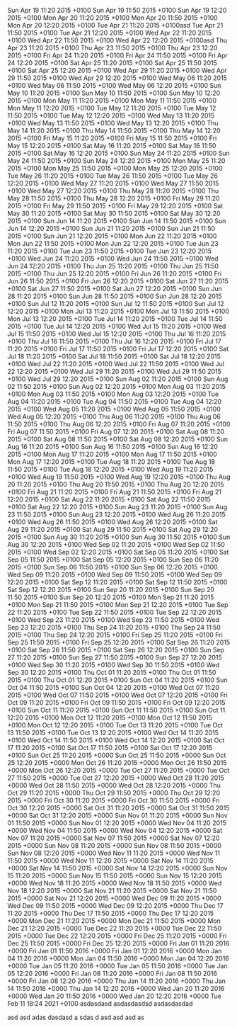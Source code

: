 Sun Apr 19 11:20 2015 +0100
Sun Apr 19 11:50 2015 +0100
Sun Apr 19 12:20 2015 +0100
Mon Apr 20 11:20 2015 +0100
Mon Apr 20 11:50 2015 +0100
Mon Apr 20 12:20 2015 +0100
Tue Apr 21 11:20 2015 +0100asd
Tue Apr 21 11:50 2015 +0100
Tue Apr 21 12:20 2015 +0100
Wed Apr 22 11:20 2015 +0100
Wed Apr 22 11:50 2015 +0100
Wed Apr 22 12:20 2015 +0100asd
Thu Apr 23 11:20 2015 +0100
Thu Apr 23 11:50 2015 +0100
Thu Apr 23 12:20 2015 +0100
Fri Apr 24 11:20 2015 +0100
Fri Apr 24 11:50 2015 +0100
Fri Apr 24 12:20 2015 +0100
Sat Apr 25 11:20 2015 +0100
Sat Apr 25 11:50 2015 +0100
Sat Apr 25 12:20 2015 +0100
Wed Apr 29 11:20 2015 +0100
Wed Apr 29 11:50 2015 +0100
Wed Apr 29 12:20 2015 +0100
Wed May 06 11:20 2015 +0100
Wed May 06 11:50 2015 +0100
Wed May 06 12:20 2015 +0100
Sun May 10 11:20 2015 +0100
Sun May 10 11:50 2015 +0100
Sun May 10 12:20 2015 +0100
Mon May 11 11:20 2015 +0100
Mon May 11 11:50 2015 +0100
Mon May 11 12:20 2015 +0100
Tue May 12 11:20 2015 +0100
Tue May 12 11:50 2015 +0100
Tue May 12 12:20 2015 +0100
Wed May 13 11:20 2015 +0100
Wed May 13 11:50 2015 +0100
Wed May 13 12:20 2015 +0100
Thu May 14 11:20 2015 +0100
Thu May 14 11:50 2015 +0100
Thu May 14 12:20 2015 +0100
Fri May 15 11:20 2015 +0100
Fri May 15 11:50 2015 +0100
Fri May 15 12:20 2015 +0100
Sat May 16 11:20 2015 +0100
Sat May 16 11:50 2015 +0100
Sat May 16 12:20 2015 +0100
Sun May 24 11:20 2015 +0100
Sun May 24 11:50 2015 +0100
Sun May 24 12:20 2015 +0100
Mon May 25 11:20 2015 +0100
Mon May 25 11:50 2015 +0100
Mon May 25 12:20 2015 +0100
Tue May 26 11:20 2015 +0100
Tue May 26 11:50 2015 +0100
Tue May 26 12:20 2015 +0100
Wed May 27 11:20 2015 +0100
Wed May 27 11:50 2015 +0100
Wed May 27 12:20 2015 +0100
Thu May 28 11:20 2015 +0100
Thu May 28 11:50 2015 +0100
Thu May 28 12:20 2015 +0100
Fri May 29 11:20 2015 +0100
Fri May 29 11:50 2015 +0100
Fri May 29 12:20 2015 +0100
Sat May 30 11:20 2015 +0100
Sat May 30 11:50 2015 +0100
Sat May 30 12:20 2015 +0100
Sun Jun 14 11:20 2015 +0100
Sun Jun 14 11:50 2015 +0100
Sun Jun 14 12:20 2015 +0100
Sun Jun 21 11:20 2015 +0100
Sun Jun 21 11:50 2015 +0100
Sun Jun 21 12:20 2015 +0100
Mon Jun 22 11:20 2015 +0100
Mon Jun 22 11:50 2015 +0100
Mon Jun 22 12:20 2015 +0100
Tue Jun 23 11:20 2015 +0100
Tue Jun 23 11:50 2015 +0100
Tue Jun 23 12:20 2015 +0100
Wed Jun 24 11:20 2015 +0100
Wed Jun 24 11:50 2015 +0100
Wed Jun 24 12:20 2015 +0100
Thu Jun 25 11:20 2015 +0100
Thu Jun 25 11:50 2015 +0100
Thu Jun 25 12:20 2015 +0100
Fri Jun 26 11:20 2015 +0100
Fri Jun 26 11:50 2015 +0100
Fri Jun 26 12:20 2015 +0100
Sat Jun 27 11:20 2015 +0100
Sat Jun 27 11:50 2015 +0100
Sat Jun 27 12:20 2015 +0100
Sun Jun 28 11:20 2015 +0100
Sun Jun 28 11:50 2015 +0100
Sun Jun 28 12:20 2015 +0100
Sun Jul 12 11:20 2015 +0100
Sun Jul 12 11:50 2015 +0100
Sun Jul 12 12:20 2015 +0100
Mon Jul 13 11:20 2015 +0100
Mon Jul 13 11:50 2015 +0100
Mon Jul 13 12:20 2015 +0100
Tue Jul 14 11:20 2015 +0100
Tue Jul 14 11:50 2015 +0100
Tue Jul 14 12:20 2015 +0100
Wed Jul 15 11:20 2015 +0100
Wed Jul 15 11:50 2015 +0100
Wed Jul 15 12:20 2015 +0100
Thu Jul 16 11:20 2015 +0100
Thu Jul 16 11:50 2015 +0100
Thu Jul 16 12:20 2015 +0100
Fri Jul 17 11:20 2015 +0100
Fri Jul 17 11:50 2015 +0100
Fri Jul 17 12:20 2015 +0100
Sat Jul 18 11:20 2015 +0100
Sat Jul 18 11:50 2015 +0100
Sat Jul 18 12:20 2015 +0100
Wed Jul 22 11:20 2015 +0100
Wed Jul 22 11:50 2015 +0100
Wed Jul 22 12:20 2015 +0100
Wed Jul 29 11:20 2015 +0100
Wed Jul 29 11:50 2015 +0100
Wed Jul 29 12:20 2015 +0100
Sun Aug 02 11:20 2015 +0100
Sun Aug 02 11:50 2015 +0100
Sun Aug 02 12:20 2015 +0100
Mon Aug 03 11:20 2015 +0100
Mon Aug 03 11:50 2015 +0100
Mon Aug 03 12:20 2015 +0100
Tue Aug 04 11:20 2015 +0100
Tue Aug 04 11:50 2015 +0100
Tue Aug 04 12:20 2015 +0100
Wed Aug 05 11:20 2015 +0100
Wed Aug 05 11:50 2015 +0100
Wed Aug 05 12:20 2015 +0100
Thu Aug 06 11:20 2015 +0100
Thu Aug 06 11:50 2015 +0100
Thu Aug 06 12:20 2015 +0100
Fri Aug 07 11:20 2015 +0100
Fri Aug 07 11:50 2015 +0100
Fri Aug 07 12:20 2015 +0100
Sat Aug 08 11:20 2015 +0100
Sat Aug 08 11:50 2015 +0100
Sat Aug 08 12:20 2015 +0100
Sun Aug 16 11:20 2015 +0100
Sun Aug 16 11:50 2015 +0100
Sun Aug 16 12:20 2015 +0100
Mon Aug 17 11:20 2015 +0100
Mon Aug 17 11:50 2015 +0100
Mon Aug 17 12:20 2015 +0100
Tue Aug 18 11:20 2015 +0100
Tue Aug 18 11:50 2015 +0100
Tue Aug 18 12:20 2015 +0100
Wed Aug 19 11:20 2015 +0100
Wed Aug 19 11:50 2015 +0100
Wed Aug 19 12:20 2015 +0100
Thu Aug 20 11:20 2015 +0100
Thu Aug 20 11:50 2015 +0100
Thu Aug 20 12:20 2015 +0100
Fri Aug 21 11:20 2015 +0100
Fri Aug 21 11:50 2015 +0100
Fri Aug 21 12:20 2015 +0100
Sat Aug 22 11:20 2015 +0100
Sat Aug 22 11:50 2015 +0100
Sat Aug 22 12:20 2015 +0100
Sun Aug 23 11:20 2015 +0100
Sun Aug 23 11:50 2015 +0100
Sun Aug 23 12:20 2015 +0100
Wed Aug 26 11:20 2015 +0100
Wed Aug 26 11:50 2015 +0100
Wed Aug 26 12:20 2015 +0100
Sat Aug 29 11:20 2015 +0100
Sat Aug 29 11:50 2015 +0100
Sat Aug 29 12:20 2015 +0100
Sun Aug 30 11:20 2015 +0100
Sun Aug 30 11:50 2015 +0100
Sun Aug 30 12:20 2015 +0100
Wed Sep 02 11:20 2015 +0100
Wed Sep 02 11:50 2015 +0100
Wed Sep 02 12:20 2015 +0100
Sat Sep 05 11:20 2015 +0100
Sat Sep 05 11:50 2015 +0100
Sat Sep 05 12:20 2015 +0100
Sun Sep 06 11:20 2015 +0100
Sun Sep 06 11:50 2015 +0100
Sun Sep 06 12:20 2015 +0100
Wed Sep 09 11:20 2015 +0100
Wed Sep 09 11:50 2015 +0100
Wed Sep 09 12:20 2015 +0100
Sat Sep 12 11:20 2015 +0100
Sat Sep 12 11:50 2015 +0100
Sat Sep 12 12:20 2015 +0100
Sun Sep 20 11:20 2015 +0100
Sun Sep 20 11:50 2015 +0100
Sun Sep 20 12:20 2015 +0100
Mon Sep 21 11:20 2015 +0100
Mon Sep 21 11:50 2015 +0100
Mon Sep 21 12:20 2015 +0100
Tue Sep 22 11:20 2015 +0100
Tue Sep 22 11:50 2015 +0100
Tue Sep 22 12:20 2015 +0100
Wed Sep 23 11:20 2015 +0100
Wed Sep 23 11:50 2015 +0100
Wed Sep 23 12:20 2015 +0100
Thu Sep 24 11:20 2015 +0100
Thu Sep 24 11:50 2015 +0100
Thu Sep 24 12:20 2015 +0100
Fri Sep 25 11:20 2015 +0100
Fri Sep 25 11:50 2015 +0100
Fri Sep 25 12:20 2015 +0100
Sat Sep 26 11:20 2015 +0100
Sat Sep 26 11:50 2015 +0100
Sat Sep 26 12:20 2015 +0100
Sun Sep 27 11:20 2015 +0100
Sun Sep 27 11:50 2015 +0100
Sun Sep 27 12:20 2015 +0100
Wed Sep 30 11:20 2015 +0100
Wed Sep 30 11:50 2015 +0100
Wed Sep 30 12:20 2015 +0100
Thu Oct 01 11:20 2015 +0100
Thu Oct 01 11:50 2015 +0100
Thu Oct 01 12:20 2015 +0100
Sun Oct 04 11:20 2015 +0100
Sun Oct 04 11:50 2015 +0100
Sun Oct 04 12:20 2015 +0100
Wed Oct 07 11:20 2015 +0100
Wed Oct 07 11:50 2015 +0100
Wed Oct 07 12:20 2015 +0100
Fri Oct 09 11:20 2015 +0100
Fri Oct 09 11:50 2015 +0100
Fri Oct 09 12:20 2015 +0100
Sun Oct 11 11:20 2015 +0100
Sun Oct 11 11:50 2015 +0100
Sun Oct 11 12:20 2015 +0100
Mon Oct 12 11:20 2015 +0100
Mon Oct 12 11:50 2015 +0100
Mon Oct 12 12:20 2015 +0100
Tue Oct 13 11:20 2015 +0100
Tue Oct 13 11:50 2015 +0100
Tue Oct 13 12:20 2015 +0100
Wed Oct 14 11:20 2015 +0100
Wed Oct 14 11:50 2015 +0100
Wed Oct 14 12:20 2015 +0100
Sat Oct 17 11:20 2015 +0100
Sat Oct 17 11:50 2015 +0100
Sat Oct 17 12:20 2015 +0100
Sun Oct 25 11:20 2015 +0000
Sun Oct 25 11:50 2015 +0000
Sun Oct 25 12:20 2015 +0000
Mon Oct 26 11:20 2015 +0000
Mon Oct 26 11:50 2015 +0000
Mon Oct 26 12:20 2015 +0000
Tue Oct 27 11:20 2015 +0000
Tue Oct 27 11:50 2015 +0000
Tue Oct 27 12:20 2015 +0000
Wed Oct 28 11:20 2015 +0000
Wed Oct 28 11:50 2015 +0000
Wed Oct 28 12:20 2015 +0000
Thu Oct 29 11:20 2015 +0000
Thu Oct 29 11:50 2015 +0000
Thu Oct 29 12:20 2015 +0000
Fri Oct 30 11:20 2015 +0000
Fri Oct 30 11:50 2015 +0000
Fri Oct 30 12:20 2015 +0000
Sat Oct 31 11:20 2015 +0000
Sat Oct 31 11:50 2015 +0000
Sat Oct 31 12:20 2015 +0000
Sun Nov 01 11:20 2015 +0000
Sun Nov 01 11:50 2015 +0000
Sun Nov 01 12:20 2015 +0000
Wed Nov 04 11:20 2015 +0000
Wed Nov 04 11:50 2015 +0000
Wed Nov 04 12:20 2015 +0000
Sat Nov 07 11:20 2015 +0000
Sat Nov 07 11:50 2015 +0000
Sat Nov 07 12:20 2015 +0000
Sun Nov 08 11:20 2015 +0000
Sun Nov 08 11:50 2015 +0000
Sun Nov 08 12:20 2015 +0000
Wed Nov 11 11:20 2015 +0000
Wed Nov 11 11:50 2015 +0000
Wed Nov 11 12:20 2015 +0000
Sat Nov 14 11:20 2015 +0000
Sat Nov 14 11:50 2015 +0000
Sat Nov 14 12:20 2015 +0000
Sun Nov 15 11:20 2015 +0000
Sun Nov 15 11:50 2015 +0000
Sun Nov 15 12:20 2015 +0000
Wed Nov 18 11:20 2015 +0000
Wed Nov 18 11:50 2015 +0000
Wed Nov 18 12:20 2015 +0000
Sat Nov 21 11:20 2015 +0000
Sat Nov 21 11:50 2015 +0000
Sat Nov 21 12:20 2015 +0000
Wed Dec 09 11:20 2015 +0000
Wed Dec 09 11:50 2015 +0000
Wed Dec 09 12:20 2015 +0000
Thu Dec 17 11:20 2015 +0000
Thu Dec 17 11:50 2015 +0000
Thu Dec 17 12:20 2015 +0000
Mon Dec 21 11:20 2015 +0000
Mon Dec 21 11:50 2015 +0000
Mon Dec 21 12:20 2015 +0000
Tue Dec 22 11:20 2015 +0000
Tue Dec 22 11:50 2015 +0000
Tue Dec 22 12:20 2015 +0000
Fri Dec 25 11:20 2015 +0000
Fri Dec 25 11:50 2015 +0000
Fri Dec 25 12:20 2015 +0000
Fri Jan 01 11:20 2016 +0000
Fri Jan 01 11:50 2016 +0000
Fri Jan 01 12:20 2016 +0000
Mon Jan 04 11:20 2016 +0000
Mon Jan 04 11:50 2016 +0000
Mon Jan 04 12:20 2016 +0000
Tue Jan 05 11:20 2016 +0000
Tue Jan 05 11:50 2016 +0000
Tue Jan 05 12:20 2016 +0000
Fri Jan 08 11:20 2016 +0000
Fri Jan 08 11:50 2016 +0000
Fri Jan 08 12:20 2016 +0000
Thu Jan 14 11:20 2016 +0000
Thu Jan 14 11:50 2016 +0000
Thu Jan 14 12:20 2016 +0000
Wed Jan 20 11:20 2016 +0000
Wed Jan 20 11:50 2016 +0000
Wed Jan 20 12:20 2016 +0000
Tue Feb 11 18:24 2021 +0100
asdasdasd
asdasdasdsd
asdasdasdad

asd
asd
adas
dasdasd
a
sdas
d
asd
asd
asd
as
